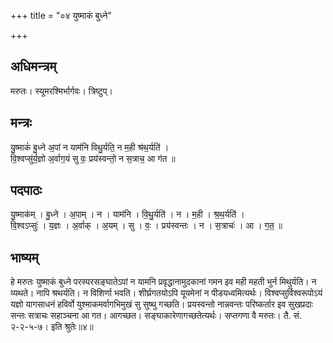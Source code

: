 +++
title = "०४ युष्माकं बुध्ने"

+++
## अधिमन्त्रम्
मरुतः। स्यूमरश्मिर्भार्गवः। त्रिष्टुप्।

## मन्त्रः
यु॒ष्माकं॑ बु॒ध्ने अ॒पां न याम॑नि विथु॒र्यति॒ न म॒ही श्र॑थ॒र्यति॑ ।  
वि॒श्वप्सु॑र्य॒ज्ञो अ॒र्वाग॒यं सु वः॒ प्रय॑स्वन्तो॒ न स॒त्राच॒ आ ग॑त ॥

## पदपाठः
यु॒ष्माक॑म् । बु॒ध्ने । अ॒पाम् । न । याम॑नि । वि॒थु॒र्यति॑ । न । म॒ही । श्र॒थ॒र्यति॑ ।  
वि॒श्वऽप्सुः॑ । य॒ज्ञः । अ॒र्वाक् । अ॒यम् । सु । वः॒ । प्रय॑स्वन्तः । न । स॒त्राचः॑ । आ । ग॒त॒ ॥

## भाष्यम्
हे मरुतः युष्माकं बुध्ने परस्परसङ्घातेऽपां न यामनि प्रवृद्धानामुदकानां गमन इव मही महती भुर्न मिथुर्यति। न व्यथते। नापि श्रथर्यति। न विशिर्णा भवति। शीर्घ्रगतयोऽपि यूयमेनां न पीडयध्वमित्यर्थः। विश्वप्सुर्विश्वरूपोऽयं यज्ञो यागसाधनं हविर्वो युश्माकमर्वागभिमुखं सु सुष्थु गच्छति। प्रयस्वन्तो नान्नवन्तः परिष्कर्तार इव सुखप्रदाः सन्तः सत्राचः सहाञ्चना आ गत। आगच्छत। सङ्घाकारेणागच्छतेत्यर्थः। सप्तगणा वै मरुतः। तै. सं. २-२-५-७। इति श्रुतेः॥४॥